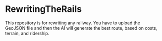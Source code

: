 # RewritingTheRails
This repository is for rewriting any railway. You have to upload the GeoJSON file and then the AI will generate the best route, based on costs, terrain, and ridership.
